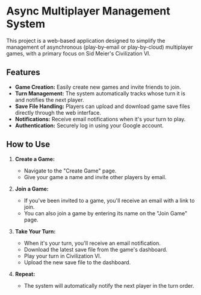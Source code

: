 # Async Multiplayer Management System

This project is a web-based application designed to simplify the management of asynchronous (play-by-email or play-by-cloud) multiplayer games, with a primary focus on Sid Meier's Civilization VI.

## Features

- **Game Creation:** Easily create new games and invite friends to join.
- **Turn Management:** The system automatically tracks whose turn it is and notifies the next player.
- **Save File Handling:** Players can upload and download game save files directly through the web interface.
- **Notifications:** Receive email notifications when it's your turn to play.
- **Authentication:** Securely log in using your Google account.

## How to Use

1.  **Create a Game:**

    - Navigate to the "Create Game" page.
    - Give your game a name and invite other players by email.

2.  **Join a Game:**

    - If you've been invited to a game, you'll receive an email with a link to join.
    - You can also join a game by entering its name on the "Join Game" page.

3.  **Take Your Turn:**

    - When it's your turn, you'll receive an email notification.
    - Download the latest save file from the game's dashboard.
    - Play your turn in Civilization VI.
    - Upload the new save file to the dashboard.

4.  **Repeat:**
    - The system will automatically notify the next player in the turn order.

